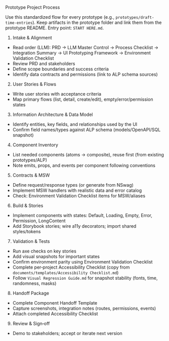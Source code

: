 Prototype Project Process

Use this standardized flow for every prototype (e.g., `prototypes/draft-time-entries`). Keep artifacts in the prototype folder and link them from the prototype README. Entry point: `START HERE.md`.

1) Intake & Alignment
- Read order (LLM): PRD → LLM Master Control → Process Checklist → Integration Summary → UI Prototyping Framework → Environment Validation Checklist
- Review PRD and stakeholders
- Define scope boundaries and success criteria
- Identify data contracts and permissions (link to ALP schema sources)

2) User Stories & Flows
- Write user stories with acceptance criteria
- Map primary flows (list, detail, create/edit), empty/error/permission states

3) Information Architecture & Data Model
- Identify entities, key fields, and relationships used by the UI
- Confirm field names/types against ALP schema (models/OpenAPI/SQL snapshot)

4) Component Inventory
- List needed components (atoms → composite), reuse first (from existing prototypes/ALP)
- Note emits, props, and events per component following conventions

5) Contracts & MSW
- Define request/response types (or generate from NSwag)
- Implement MSW handlers with realistic data and error catalog
 - Check: Environment Validation Checklist items for MSW/aliases

6) Build & Stories
- Implement components with states: Default, Loading, Empty, Error, Permission, LongContent
- Add Storybook stories; wire a11y decorators; import shared styles/tokens

7) Validation & Tests
- Run axe checks on key stories
- Add visual snapshots for important states
 - Confirm environment parity using Environment Validation Checklist
 - Complete per‑project Accessibility Checklist (copy from `documents/templates/Accessibility Checklist.md`)
 - Follow `Visual Regression Guide.md` for snapshot stability (fonts, time, randomness, masks)

8) Handoff Package
- Complete Component Handoff Template
- Capture screenshots, integration notes (routes, permissions, events)
 - Attach completed Accessibility Checklist

9) Review & Sign‑off
- Demo to stakeholders; accept or iterate next version


